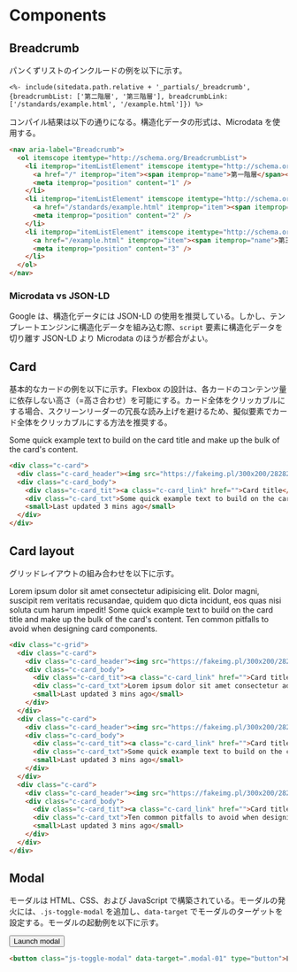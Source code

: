 # Components

## Breadcrumb

パンくずリストのインクルードの例を以下に示す。

```
<%- include(sitedata.path.relative + '_partials/_breadcrumb', {breadcrumbList: ['第二階層', '第三階層'], breadcrumbLink: ['/standards/example.html', '/example.html']}) %>
```

コンパイル結果は以下の通りになる。構造化データの形式は、Microdata を使用する。

``` html
<nav aria-label="Breadcrumb">
  <ol itemscope itemtype="http://schema.org/BreadcrumbList">
    <li itemprop="itemListElement" itemscope itemtype="http://schema.org/ListItem">
      <a href="/" itemprop="item"><span itemprop="name">第一階層</span></a>
      <meta itemprop="position" content="1" />
    </li>
    <li itemprop="itemListElement" itemscope itemtype="http://schema.org/ListItem">
      <a href="/standards/example.html" itemprop="item"><span itemprop="name">第二階層</span></a>
      <meta itemprop="position" content="2" />
    </li>
    <li itemprop="itemListElement" itemscope itemtype="http://schema.org/ListItem" aria-current="page">
      <a href="/example.html" itemprop="item"><span itemprop="name">第三階層</span></a>
      <meta itemprop="position" content="3" />
    </li>
  </ol>
</nav>
```

### Microdata vs JSON-LD

Google は、構造化データには JSON-LD の使用を推奨している。しかし、テンプレートエンジンに構造化データを組み込む際、`script` 要素に構造化データを切り離す JSON-LD より Microdata のほうが都合がよい。

## Card

基本的なカードの例を以下に示す。Flexbox の設計は、各カードのコンテンツ量に依存しない高さ（=高さ合わせ）を可能にする。カード全体をクリッカブルにする場合、スクリーンリーダーの冗長な読み上げを避けるため、擬似要素でカード全体をクリッカブルにする方法を推奨する。

<card>Some quick example text to build on the card title and make up the bulk of the card's content.</card>

``` html
<div class="c-card">
  <div class="c-card_header"><img src="https://fakeimg.pl/300x200/282828/eae0d0/?retina=1&text=Dummy Image"></div>
  <div class="c-card_body">
    <div class="c-card_tit"><a class="c-card_link" href="">Card title</a></div>
    <div class="c-card_txt">Some quick example text to build on the card title and make up the bulk of the card's content.</div>
    <small>Last updated 3 mins ago</small>
  </div>
</div>
```

## Card layout

グリッドレイアウトの組み合わせを以下に示す。

<div class="c-grid">
  <card>Lorem ipsum dolor sit amet consectetur adipisicing elit. Dolor magni, suscipit rem veritatis recusandae, quidem quo dicta incidunt, eos quas nisi soluta cum harum impedit!</card>
  <card>Some quick example text to build on the card title and make up the bulk of the card's content.</card>
  <card>Ten common pitfalls to avoid when designing card components.</card>
</div>

``` html
<div class="c-grid">
  <div class="c-card">
    <div class="c-card_header"><img src="https://fakeimg.pl/300x200/282828/eae0d0/?retina=1&text=Dummy Image"></div>
    <div class="c-card_body">
      <div class="c-card_tit"><a class="c-card_link" href="">Card title</a></div>
      <div class="c-card_txt">Lorem ipsum dolor sit amet consectetur adipisicing elit. Dolor magni, suscipit rem veritatis recusandae, quidem quo dicta incidunt, eos quas nisi soluta cum harum impedit!</div>
      <small>Last updated 3 mins ago</small>
    </div>
  </div>
  <div class="c-card">
    <div class="c-card_header"><img src="https://fakeimg.pl/300x200/282828/eae0d0/?retina=1&text=Dummy Image"></div>
    <div class="c-card_body">
      <div class="c-card_tit"><a class="c-card_link" href="">Card title</a></div>
      <div class="c-card_txt">Some quick example text to build on the card title and make up the bulk of the card's content.</div>
      <small>Last updated 3 mins ago</small>
    </div>
  </div>
  <div class="c-card">
    <div class="c-card_header"><img src="https://fakeimg.pl/300x200/282828/eae0d0/?retina=1&text=Dummy Image"></div>
    <div class="c-card_body">
      <div class="c-card_tit"><a class="c-card_link" href="">Card title</a></div>
      <div class="c-card_txt">Ten common pitfalls to avoid when designing card components.</div>
      <small>Last updated 3 mins ago</small>
    </div>
  </div>
</div>
```

## Modal

モーダルは HTML、CSS、および JavaScript で構築されている。モーダルの発火には、`.js-toggle-modal` を追加し、`data-target` でモーダルのターゲットを設定する。モーダルの起動例を以下に示す。

<button class="js-toggle-modal" data-target=".modal-01" type="button">Launch modal</button>
``` html
<button class="js-toggle-modal" data-target=".modal-01" type="button">Launch modal</button>
```
<modal />
